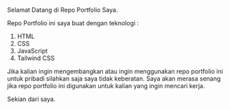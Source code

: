 Selamat Datang di Repo Portfolio Saya.

Repo Portfolio ini saya buat dengan teknologi :
1. HTML
2. CSS
3. JavaScript
4. Tailwind CSS

Jika kalian ingin mengembangkan atau ingin menggunakan repo portfolio ini untuk pribadi silahkan saja saya tidak keberatan.
Saya akan merasa senang jika repo portfolio ini digunakan untuk kalian yang ingin mencari kerja.

Sekian dari saya.